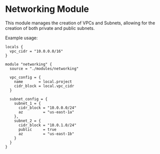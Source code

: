 # Networking Module

This module manages the creation of VPCs and Subnets, allowing for the creation of both private and public subnets.

Example usage:

```
locals {
  vpc_cidr = "10.0.0.0/16"
}

module "networking" {
  source = "./modules/networking"

  vpc_config = {
    name       = local.project
    cidr_block = local.vpc_cidr
  }

  subnet_config = {
    subnet_1 = {
      cidr_block = "10.0.0.0/24"
      az         = "us-east-1a"
    },
    subnet_2 = {
      cidr_block = "10.0.1.0/24"
      public     = true
      az         = "us-east-1b"
    }
  }
}
```
